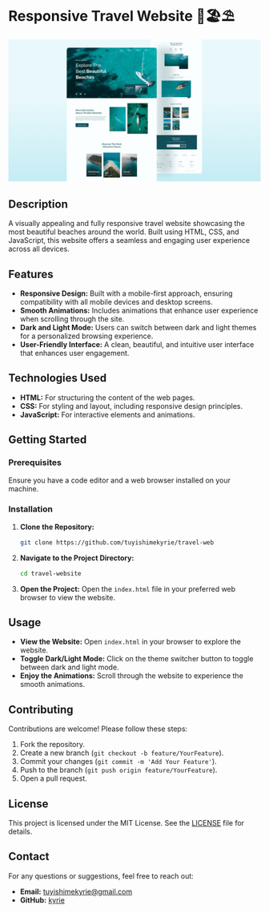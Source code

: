 # Responsive Travel Website 🌊🏖⛱

![Travel Website Preview](./preview3.png)

## Description

A visually appealing and fully responsive travel website showcasing the most beautiful beaches around the world. Built using HTML, CSS, and JavaScript, this website offers a seamless and engaging user experience across all devices.

## Features

- **Responsive Design:** Built with a mobile-first approach, ensuring compatibility with all mobile devices and desktop screens.
- **Smooth Animations:** Includes animations that enhance user experience when scrolling through the site.
- **Dark and Light Mode:** Users can switch between dark and light themes for a personalized browsing experience.
- **User-Friendly Interface:** A clean, beautiful, and intuitive user interface that enhances user engagement.

## Technologies Used

- **HTML:** For structuring the content of the web pages.
- **CSS:** For styling and layout, including responsive design principles.
- **JavaScript:** For interactive elements and animations.

## Getting Started

### Prerequisites

Ensure you have a code editor and a web browser installed on your machine.

### Installation

1. **Clone the Repository:**
   ```bash
   git clone https://github.com/tuyishimekyrie/travel-web
   ```

2. **Navigate to the Project Directory:**
   ```bash
   cd travel-website
   ```

3. **Open the Project:**
   Open the `index.html` file in your preferred web browser to view the website.

## Usage

- **View the Website:**
  Open `index.html` in your browser to explore the website.
- **Toggle Dark/Light Mode:**
  Click on the theme switcher button to toggle between dark and light mode.
- **Enjoy the Animations:**
  Scroll through the website to experience the smooth animations.

## Contributing

Contributions are welcome! Please follow these steps:

1. Fork the repository.
2. Create a new branch (`git checkout -b feature/YourFeature`).
3. Commit your changes (`git commit -m 'Add Your Feature'`).
4. Push to the branch (`git push origin feature/YourFeature`).
5. Open a pull request.

## License

This project is licensed under the MIT License. See the [LICENSE](./LICENSE) file for details.

## Contact

For any questions or suggestions, feel free to reach out:

- **Email:** tuyishimekyrie@gmail.com
- **GitHub:** [kyrie](https://github.com/tuyishimekyrie/)